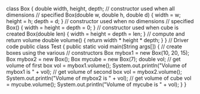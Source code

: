 class Box {
double width, height, depth;
// constructor used when all dimensions
// specified
Box(double w, double h, double d)
{
width = w;
height = h;
depth = d;
}
// constructor used when no dimensions
// specified
Box() { width = height = depth = 0; }
// constructor used when cube is created
Box(double len) { width = height = depth = len; }
// compute and return volume
double volume() { return width * height * depth; }
}
// Driver code
public class Test {
public static void main(String args[])
{
// create boxes using the various
// constructors
Box mybox1 = new Box(10, 20, 15);
Box mybox2 = new Box();
Box mycube = new Box(7);
double vol;
// get volume of first box
vol = mybox1.volume();
System.out.println("Volume of mybox1 is " + vol);
// get volume of second box
vol = mybox2.volume();
System.out.println("Volume of mybox2 is " + vol);
// get volume of cube
vol = mycube.volume();
System.out.println("Volume of mycube is " + vol);
}
}
